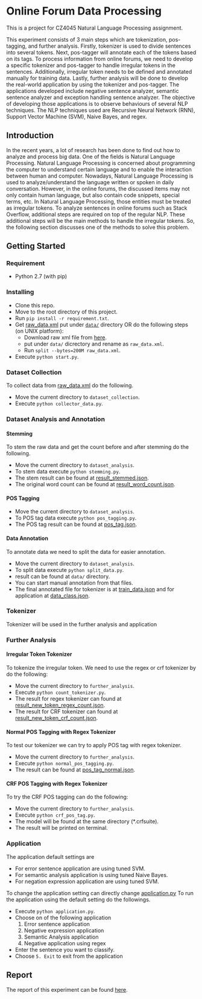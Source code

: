 # Online Forum Data Processing

This is a project for CZ4045 Natural Language Processing assignment.

This experiment consists of 3 main steps which are tokenization, pos-tagging, and further analysis. Firstly, tokenizer is used to divide sentences into several tokens. Next, pos-tagger will annotate each of the tokens based on its tags. To process information from online forums, we need to develop a specific tokenizer and pos-tagger to handle irregular tokens in the sentences. Additionally, irregular token needs to be defined and annotated manually for training data. Lastly, further analysis will be done to develop the real-world application by using the tokenizer and pos-tagger. The applications developed include negative sentence analyzer, semantic sentence analyzer and exception handling sentence analyzer. The objective of developing those applications is to observe behaviours of several NLP techniques. The NLP techniques used are Recursive Neural Network (RNN), Support Vector Machine (SVM), Naive Bayes, and regex.

## Introduction

In the recent years, a lot of research has been done to find out how to analyze and process big data. One of the fields is Natural Language Processing. Natural Language Processing is concerned about programming the computer to understand certain language and to enable the interaction between human and computer. Nowadays, Natural Language Processing is used to analyze/understand the language written or spoken in daily conversation. However, in the online forums, the discussed items may not only contain human language, but also contain code snippets, special terms, etc. In Natural Language Processing, those entities must be treated as irregular tokens. To analyze sentences in online forums such as Stack Overflow, additional steps are required on top of the regular NLP. These additional steps will be the main methods to handle the irregular tokens. So, the following section discusses one of the methods to solve this problem.

## Getting Started

### Requirement

- Python 2.7 (with pip)

### Installing

- Clone this repo.
- Move to the root directory of this project.
- Run `pip install -r requirement.txt`.
- Get [raw_data.xml](https://drive.google.com/file/d/0B0QpPMrU8F0ATGFTZmJiU0VUaU0/view?usp=sharing) put under [`data/`](data/) directory OR do the following steps (on UNIX platform):
  - Download raw xml file from [here](https://archive.org/details/stackexchange).
  - put under `data/` dicrectory and rename as `raw_data.xml`.
  - Run `split --bytes=200M raw_data.xml`.
- Execute `python start.py`.

### Dataset Collection

To collect data from [raw_data.xml](https://drive.google.com/file/d/0B0QpPMrU8F0ATGFTZmJiU0VUaU0/view?usp=sharing) do the following.

- Move the current directory to `dataset_collection`.
- Execute `python collector_data.py`.

### Dataset Analysis and Annotation

#### Stemming

To stem the raw data and get the count before and after stemming do the following.

- Move the current directory to `dataset_analysis`.
- To stem data execute `python stemming.py`.
- The stem result can be found at [result_stemmed.json](data/result_stemmed.json).
- The original word count can be found at [result_word_count.json](data/result_word_count.json).

#### POS Tagging

- Move the current directory to `dataset_analysis`.
- To POS tag data execute `python pos_tagging.py`.
- The POS tag result can be found at [pos_tag.json](data/pos_tag.json).

#### Data Annotation

To annotate data we need to split the data for easier annotation.

- Move the current directory to `dataset_analysis`.
- To split data execute `python split_data.py`.
- result can be found at `data/` directory.
- You can start manual annotation from that files.
- The final annotated file for tokenizer is at [train_data.json](`data/train_data.json) and for application at [data_class.json](data/data_class.json).

### Tokenizer

Tokenizer will be used in the further analysis and application

### Further Analysis

#### Irregular Token Tokenizer

To tokenize the irregular token. We need to use the regex or crf tokenizer by do the following:

- Move the current directory to `further_analysis`.
- Execute `python count_tokenizer.py`.
- The result for regex tokenizer can found at [result_new_token_regex_count.json](data/result_new_token_regex_count.json).
- The result for CRF tokenizer can found at [result_new_token_crf_count.json](data/result_new_token_crf_count.json).

#### Normal POS Tagging with Regex Tokenizer

To test our tokenizer we can try to apply POS tag with regex tokenizer.

- Move the current directory to `further_analysis`.
- Execute `python normal_pos_tagging.py`.
- The result can be found at [pos_tag_normal.json](data/pos_tag_normal.json).

#### CRF POS Tagging with Regex Tokenizer

To try the CRF POS tagging can do the following:

- Move the current directory to `further_analysis`.
- Execute `python crf_pos_tag.py`.
- The model will be found at the same directory (*.crfsuite).
- The result will be printed on terminal.

### Application

The application default settings are

- For error sentence application are using tuned SVM.
- For semantic analysis application is using tuned Naive Bayes.
- For negation expression application are using tuned SVM.

To change the application setting can directly change [application.py](application.py) To run the application using the default setting do the followings.
- Execute `python application.py`.
- Choose on of the following application
  1. Error sentence application
  1. Negative expression application
  1. Semantic Analysis application
  1. Negative application using regex
- Enter the sentence you want to classify.
- Choose `5. Exit` to exit from the application

## Report

The report of this experiment can be found [here](report.pdf).